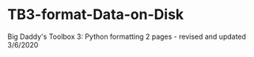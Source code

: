 # TB3-format-Data-on-Disk
Big Daddy's Toolbox 3: Python formatting
2 pages - revised and updated 3/6/2020
